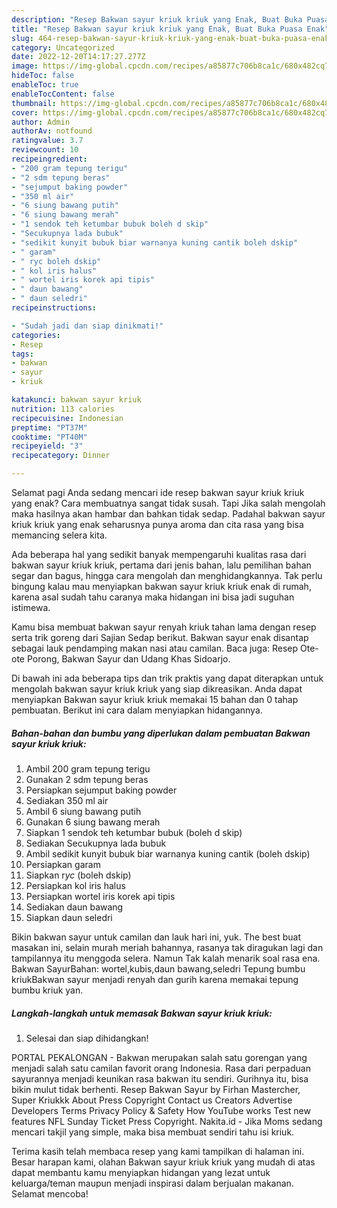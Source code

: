 ```yaml
---
description: "Resep Bakwan sayur kriuk kriuk yang Enak, Buat Buka Puasa Enak"
title: "Resep Bakwan sayur kriuk kriuk yang Enak, Buat Buka Puasa Enak"
slug: 464-resep-bakwan-sayur-kriuk-kriuk-yang-enak-buat-buka-puasa-enak
category: Uncategorized
date: 2022-12-20T14:17:27.277Z
image: https://img-global.cpcdn.com/recipes/a85877c706b8ca1c/680x482cq70/bakwan-sayur-kriuk-kriuk-foto-resep-utama.jpg
hideToc: false
enableToc: true
enableTocContent: false
thumbnail: https://img-global.cpcdn.com/recipes/a85877c706b8ca1c/680x482cq70/bakwan-sayur-kriuk-kriuk-foto-resep-utama.jpg
cover: https://img-global.cpcdn.com/recipes/a85877c706b8ca1c/680x482cq70/bakwan-sayur-kriuk-kriuk-foto-resep-utama.jpg
author: Admin
authorAv: notfound
ratingvalue: 3.7
reviewcount: 10
recipeingredient:
- "200 gram tepung terigu"
- "2 sdm tepung beras"
- "sejumput baking powder"
- "350 ml air"
- "6 siung bawang putih"
- "6 siung bawang merah"
- "1 sendok teh ketumbar bubuk boleh d skip"
- "Secukupnya lada bubuk"
- "sedikit kunyit bubuk biar warnanya kuning cantik boleh dskip"
- " garam"
- " ryc boleh dskip"
- " kol iris halus"
- " wortel iris korek api tipis"
- " daun bawang"
- " daun seledri"
recipeinstructions:

- "Sudah jadi dan siap dinikmati!"
categories:
- Resep
tags:
- bakwan
- sayur
- kriuk

katakunci: bakwan sayur kriuk 
nutrition: 113 calories
recipecuisine: Indonesian
preptime: "PT37M"
cooktime: "PT40M"
recipeyield: "3"
recipecategory: Dinner

---
```



Selamat pagi Anda sedang mencari ide resep bakwan sayur kriuk kriuk yang enak? Cara membuatnya sangat tidak susah. Tapi Jika salah mengolah maka hasilnya akan hambar dan bahkan tidak sedap. Padahal bakwan sayur kriuk kriuk yang enak seharusnya punya aroma dan cita rasa yang bisa memancing selera kita.


Ada beberapa hal yang sedikit banyak mempengaruhi kualitas rasa dari bakwan sayur kriuk kriuk, pertama dari jenis bahan, lalu pemilihan bahan segar dan bagus, hingga cara mengolah dan menghidangkannya. Tak perlu bingung kalau mau menyiapkan bakwan sayur kriuk kriuk enak di rumah, karena asal sudah tahu caranya maka hidangan ini bisa jadi suguhan istimewa.

Kamu bisa membuat bakwan sayur renyah kriuk tahan lama dengan resep serta trik goreng dari Sajian Sedap berikut. Bakwan sayur enak disantap sebagai lauk pendamping makan nasi atau camilan. Baca juga: Resep Ote-ote Porong, Bakwan Sayur dan Udang Khas Sidoarjo.


Di bawah ini ada beberapa tips dan trik praktis yang dapat diterapkan untuk mengolah bakwan sayur kriuk kriuk yang siap dikreasikan. Anda dapat menyiapkan Bakwan sayur kriuk kriuk memakai 15 bahan dan 0 tahap pembuatan. Berikut ini cara dalam menyiapkan hidangannya.

<!--inarticleads1-->

##### Bahan-bahan dan bumbu yang diperlukan dalam pembuatan Bakwan sayur kriuk kriuk:

1. Ambil 200 gram tepung terigu
1. Gunakan 2 sdm tepung beras
1. Persiapkan sejumput baking powder
1. Sediakan 350 ml air
1. Ambil 6 siung bawang putih
1. Gunakan 6 siung bawang merah
1. Siapkan 1 sendok teh ketumbar bubuk (boleh d skip)
1. Sediakan Secukupnya lada bubuk
1. Ambil sedikit kunyit bubuk biar warnanya kuning cantik (boleh dskip)
1. Persiapkan  garam
1. Siapkan  r*yc* (boleh dskip)
1. Persiapkan  kol iris halus
1. Persiapkan  wortel iris korek api tipis
1. Sediakan  daun bawang
1. Siapkan  daun seledri


Bikin bakwan sayur untuk camilan dan lauk hari ini, yuk. The best buat masakan ini, selain murah meriah bahannya, rasanya tak diragukan lagi dan tampilannya itu menggoda selera. Namun Tak kalah menarik soal rasa ena. Bakwan SayurBahan: wortel,kubis,daun bawang,seledri Tepung bumbu kriukBakwan sayur menjadi renyah dan gurih karena memakai tepung bumbu kriuk yan. 

<!--inarticleads2-->

##### Langkah-langkah untuk memasak Bakwan sayur kriuk kriuk:


1. Selesai dan siap dihidangkan!

PORTAL PEKALONGAN - Bakwan merupakan salah satu gorengan yang menjadi salah satu camilan favorit orang Indonesia. Rasa dari perpaduan sayurannya menjadi keunikan rasa bakwan itu sendiri. Gurihnya itu, bisa bikin mulut tidak berhenti. Resep Bakwan Sayur by Firhan Mastercher, Super Kriukkk About Press Copyright Contact us Creators Advertise Developers Terms Privacy Policy &amp; Safety How YouTube works Test new features NFL Sunday Ticket Press Copyright. Nakita.id - Jika Moms sedang mencari takjil yang simple, maka bisa membuat sendiri tahu isi kriuk. 

Terima kasih telah membaca resep yang kami tampilkan di halaman ini. Besar harapan kami, olahan Bakwan sayur kriuk kriuk yang mudah di atas dapat membantu kamu menyiapkan hidangan yang lezat untuk keluarga/teman maupun menjadi inspirasi dalam berjualan makanan. Selamat mencoba!
